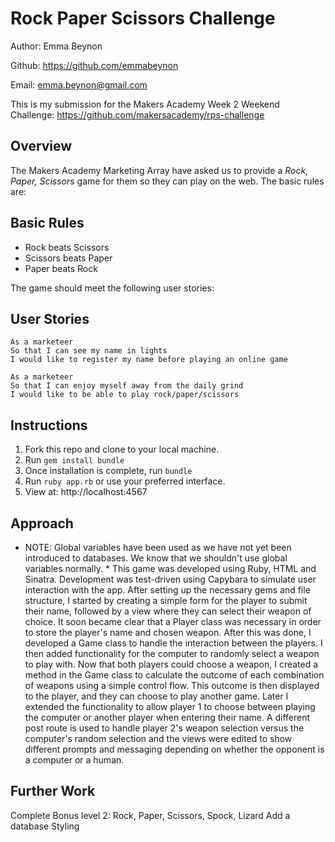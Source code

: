Rock Paper Scissors Challenge
==================

Author: Emma Beynon

Github: https://github.com/emmabeynon

Email: emma.beynon@gmail.com


This is my submission for the Makers Academy Week 2 Weekend Challenge: https://github.com/makersacademy/rps-challenge

Overview
---------
The Makers Academy Marketing Array have asked us to provide a _Rock, Paper, Scissors_ game for them so they can play on the web.  The basic rules are:

## Basic Rules

- Rock beats Scissors
- Scissors beats Paper
- Paper beats Rock

The game should meet the following user stories:

User Stories
------------
```
As a marketeer
So that I can see my name in lights
I would like to register my name before playing an online game

As a marketeer
So that I can enjoy myself away from the daily grind
I would like to be able to play rock/paper/scissors
```

Instructions
------------
1. Fork this repo and clone to your local machine.
2. Run ```gem install bundle```
3. Once installation is complete, run ```bundle```
4. Run ```ruby app.rb``` or use your preferred interface.
5. View at: http://localhost:4567

Approach
---------
* NOTE: Global variables have been used as we have not yet been introduced to databases.  We know that we shouldn't use global variables normally. *
This game was developed using Ruby, HTML and Sinatra.  Development was test-driven using Capybara to simulate user interaction with the app.  After setting up the necessary gems and file structure, I started by creating a simple form for the player to submit their name, followed by a view where they can select their weapon of choice.  It soon became clear that a Player class was necessary in order to store the player's name and chosen weapon.  After this was done, I developed a Game class to handle the interaction between the players.  I then added functionality for the computer to randomly select a weapon to play with.  Now that both players could choose a weapon, I created a method in the Game class to calculate the outcome of each combination of weapons using a simple control flow.  This outcome is then displayed to the player, and they can choose to play another game.  Later I extended the functionality to allow player 1 to choose between playing the computer or another player when entering their name.  A different post route is used to handle player 2's weapon selection versus the computer's random selection and the views were edited to show different prompts and messaging depending on whether the opponent is a computer or a human.

Further Work
-------------
Complete Bonus level 2: Rock, Paper, Scissors, Spock, Lizard
Add a database
Styling
